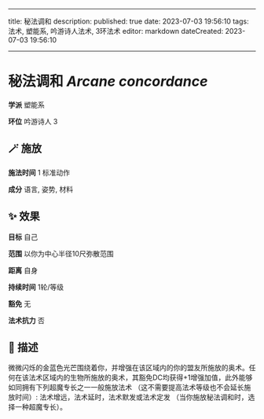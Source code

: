 
---
title: 秘法调和
description: 
published: true
date: 2023-07-03 19:56:10
tags: 法术, 塑能系, 吟游诗人法术, 3环法术
editor: markdown
dateCreated: 2023-07-03 19:56:10

---

# **秘法调和** *Arcane concordance*

**学派** 塑能系 

**环位** 吟游诗人 3

## 🪄 施放

**施法时间** 1 标准动作

**成分** 语言, 姿势, 材料

## ✨ 效果 

**目标** 自己 

**范围** 以你为中心半径10尺弥散范围

**距离** 自身  

**持续时间** 1轮/等级 

**豁免** 无

**法术抗力** 否

## 📖 描述

微微闪烁的金蓝色光芒围绕着你，并增强在该区域内的你的盟友所施放的奥术。任何在该法术区域内的生物所施放的奥术，其豁免DC均获得+1增强加值，此外能够如同拥有下列超魔专长之一一般施放法术 （这不需要提高法术等级也不会延长施放时间）: 法术增远，法术延时，法术默发或法术定发 （当你施放秘法调和时，选择一种超魔专长）。
    